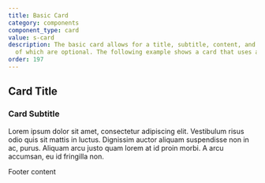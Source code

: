 ```yaml
---
title: Basic Card
category: components
component_type: card
value: s-card
description: The basic card allows for a title, subtitle, content, and footer - all
  of which are optional. The following example shows a card that uses all options.
order: 197
---
```

<div class="s-card">
 <div class="s-card-header">
   <h2 class="s-card-title">Card Title</h2>
   <h3 class="s-card-subtitle">Card Subtitle</h3>
 </div> 
 <div class="s-card-content">
   <p>Lorem ipsum dolor sit amet, consectetur adipiscing elit. Vestibulum risus odio quis sit mattis in luctus. Dignissim auctor aliquam suspendisse non in ac, purus. Aliquam arcu justo quam lorem at id proin morbi. A arcu accumsan, eu id fringilla non.</p>
 </div>
 <div class="s-card-footer">
   <p>Footer content</p>
 </div>
</div>